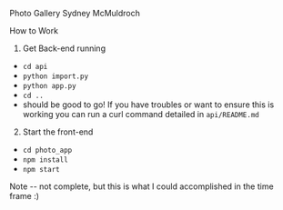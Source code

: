 Photo Gallery 
Sydney McMuldroch

How to Work
1. Get Back-end running 
- `cd api`
- `python import.py`
- `python app.py`
- `cd ..`
- should be good to go! If you have troubles or want to ensure this is working you can run a curl command detailed in `api/README.md`

2. Start the front-end
- `cd photo_app`
- `npm install`
- `npm start`

Note -- not complete, but this is what I could accomplished in the time frame :) 